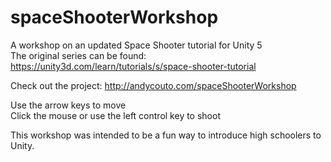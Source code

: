# spaceShooterWorkshop
A workshop on an updated Space Shooter tutorial for Unity 5<br>
The original series can be found: https://unity3d.com/learn/tutorials/s/space-shooter-tutorial

Check out the project: http://andycouto.com/spaceShooterWorkshop

Use the arrow keys to move<br>
Click the mouse or use the left control key to shoot

This workshop was intended to be a fun way to introduce high schoolers to Unity.
